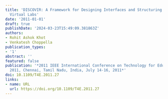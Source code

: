 ```yaml
---
title: 'DISCOVIR: A Framework for Designing Interfaces and Structuring Content for
  Virtual Labs'
date: '2011-01-01'
draft: true
publishDate: '2024-03-23T15:49:09.381863Z'
authors:
- Rohit Ashok Khot
- Venkatesh Choppella
publication_types:
- '1'
abstract: ''
featured: false
publication: '*2011 IEEE International Conference on Technology for Education, T4E
  2011, Chennai, Tamil Nadu, India, July 14-16, 2011*'
doi: 10.1109/T4E.2011.27
links:
- name: URL
  url: https://doi.org/10.1109/T4E.2011.27
---
```


